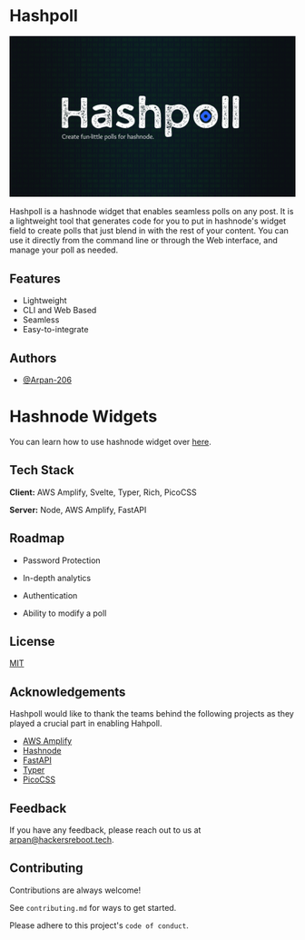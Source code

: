 
# Hashpoll

![Hashpoll Banner](https://github.com/Arpan-206/hashpoll-cli/raw/main/assets/Hashpoll.png)

Hashpoll is a hashnode widget that enables seamless polls on any post. It is a lightweight tool that generates code for you to put in hashnode's widget field to create polls that just blend in with the rest of your content. You can use it directly from the command line or through the Web interface, and manage your poll as needed.


## Features

- Lightweight
- CLI and Web Based
- Seamless
- Easy-to-integrate


## Authors

- [@Arpan-206](https://github.com/Arpan-206)

# Hashnode Widgets

You can learn how to use hashnode widget over [here](https://townhall.hashnode.com/hashnode-widgets).


## Tech Stack

**Client:** AWS Amplify, Svelte, Typer, Rich, PicoCSS

**Server:** Node, AWS Amplify, FastAPI

## Roadmap

- Password Protection

- In-depth analytics

- Authentication

- Ability to modify a poll


## License

[MIT](https://choosealicense.com/licenses/mit/)


## Acknowledgements

Hashpoll would like to thank the teams behind the following projects as they played a crucial part in enabling Hahpoll.

 - [AWS Amplify](https://aws.amazon.com/amplify/)
 - [Hashnode](https://hashnode.com/)
 - [FastAPI](https://fastapi.tiangolo.com/)
 - [Typer](https://typer.tiangolo.com/)
 - [PicoCSS](https://picocss.com/)


## Feedback

If you have any feedback, please reach out to us at [arpan@hackersreboot.tech](mailto:arpan@hackersreboot.tech).


## Contributing

Contributions are always welcome!

See `contributing.md` for ways to get started.

Please adhere to this project's `code of conduct`.

